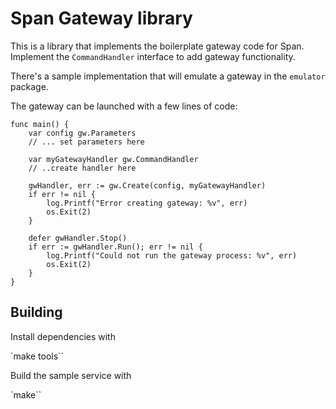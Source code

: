 # Span Gateway library

This is a library that implements the boilerplate gateway code for Span. Implement the `CommandHandler`
interface to add gateway functionality.

There's a sample implementation that will emulate a gateway in the `emulator` package.

The gateway can be launched with a few lines of code: 

```golang
func main() {
	var config gw.Parameters    
    // ... set parameters here

    var myGatewayHandler gw.CommandHandler
    // ..create handler here

	gwHandler, err := gw.Create(config, myGatewayHandler)
	if err != nil {
		log.Printf("Error creating gateway: %v", err)
		os.Exit(2)
	}

	defer gwHandler.Stop()
	if err := gwHandler.Run(); err != nil {
		log.Printf("Could not run the gateway process: %v", err)
		os.Exit(2)
	}
}
```

## Building

Install dependencies with

`make tools``

Build the sample service with

`make``

